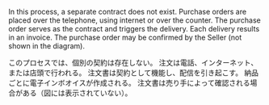 In this process, a separate contract does not exist. Purchase orders are placed over the telephone, using internet or over the counter. The purchase order serves as the contract and triggers the delivery. Each delivery results in an invoice. The purchase order may be confirmed by the Seller (not shown in the diagram).  

このプロセスでは、個別の契約は存在しない。 注文は電話、インターネット、または店頭で行われる。 注文書は契約として機能し、配信を引き起こす。 納品ごとに電子インボオイスが作成される。 注文書は売り手によって確認される場合がある（図には表示されていない）。  